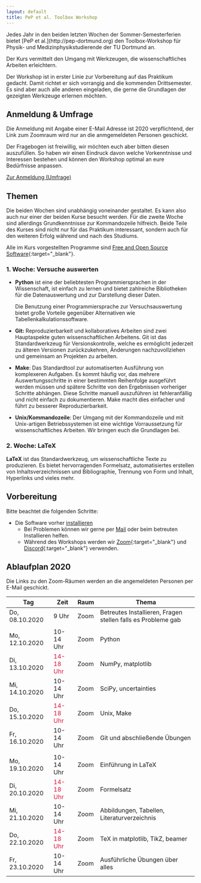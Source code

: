 ```yaml
---
layout: default
title: PeP et al. Toolbox Workshop
---
```


<p class="lead" markdown="1">
Jedes Jahr in den beiden letzten Wochen der Sommer-Semesterferien bietet [PeP et al.](http://pep-dortmund.org) den Toolbox-Workshop für Physik- und Medizinphysikstudierende der TU Dortmund an.
</p>

Der Kurs vermittelt den Umgang mit Werkzeugen, die wissenschaftliches Arbeiten erleichtern.

Der Workshop ist in erster Linie zur Vorbereitung auf das Praktikum gedacht.
Damit richtet er sich vorrangig and die kommenden Drittsemester.
Es sind aber auch alle anderen eingeladen, die gerne die Grundlagen der gezeigten Werkzeuge erlernen möchten.


## Anmeldung & Umfrage
Die Anmeldung mit Angabe einer E-Mail Adresse ist 2020 verpflichtend,
der Link zum Zoomraum wird nur an die anmgemeldeten Personen geschickt.

Der Fragebogen ist freiwillig, wir möchten euch aber bitten diesen auszufüllen.
So haben wir einen Eindruck davon welche Vorkenntnisse und Interessen bestehen
und können den Workshop optimal an eure Bedürfnisse anpassen.
<!--
Zudem würden wir gerne wissen, wie viel Interesse am Workshop besteht und
ob ihr bereits Erfahrungen mit den Werkzeugen gesammelt habt.
Wir haben daher einen Fragebogen zusammengestellt und möchten euch bitten diesen auszufüllen.
So haben wir einen Eindruck davon,
wie viele Teilnehmer es geben wird und können den Workshop optimal an eure Bedürfnisse anpassen.
Die zweite Umfrage befasst sich damit, zu welchen Uhrzeiten der Workshop
für euch am besten stattfinden soll.
-->

<div class="text-center mb-3">
<a target="_blank" role="button" class="btn btn-primary" href="https://registration.pep-dortmund.org/events/4/registration/">Zur Anmeldung (Umfrage)</a>
</div>

<!--
## Feedback 2020

Wir würden gerne Feedback von euch sammeln, um den Workshop beim nächsten Mal verbessern zu können.
Füllt bitte den Feedback-Bogen (ggf. auch mehrmals) aus.

<div class="text-center">
<a type="button" class="btn btn-primary" href="https://docs.google.com/forms/d/e/1FAIpQLScbo52AI3tE_TDHuqLhgmOiQe3hki2Eaa45OAY4KhBu7w0ZYA/viewform">Zum Toolbox-Feedback (erste Woche)</a>
<a type="button" class="btn btn-primary" href="https://docs.google.com/forms/d/e/1FAIpQLSd03lt-KjCkZ7ZwH6X9zeWAfoXzHD9yUwfRwVM2I785-LLpPw/viewform">Zum LaTeX-Feedback (zweite Woche)</a>
</div>
-->


## Themen

Die beiden Wochen sind unabhängig voneinander gestaltet.
Es kann also auch nur einer der beiden Kurse besucht werden.
Für die zweite Woche sind allerdings Grundkenntnisse zur Kommandozeile hilfreich.
Beide Teile des Kurses sind nicht nur für das Praktikum interessant, sondern auch für den weiteren Erfolg während und nach des Studiums.

Alle im Kurs vorgestellten Programme sind [Free and Open Source Software](https://en.wikipedia.org/wiki/Free_and_open-source_software){:target="_blank"}.


### 1. Woche: Versuche auswerten

* **Python** ist eine der beliebtesten Programmiersprachen in der Wissenschaft, ist einfach zu lernen und bietet zahlreiche Bibliotheken für die Datenauswertung und zur Darstellung dieser Daten.

  Die Benutzung einer Programmiersprache zur Versuchsauswertung bietet große Vorteile gegenüber Alternativen wie Tabellenkalkulationssoftware.

* **Git:** Reproduzierbarkeit und kollaboratives Arbeiten sind zwei Hauptaspekte guten wissenschaftlichen Arbeitens.
  Git ist das Standardwerkzeug für Versionskontrolle, welche es ermöglicht jederzeit zu älteren Versionen zurückzukehren, Änderungen nachzuvollziehen und gemeinsam an Projekten zu arbeiten.

* **Make**: Das Standardtool zur automatiserten Ausführung von komplexeren Aufgaben.
  Es kommt häufig vor, das mehrere Auswertungsschritte in einer bestimmten Reihenfolge ausgeführt werden müssen und spätere Schritte von den Ergebnissen vorheriger Schritte abhängen. Diese Schritte manuell auszuführen ist fehleranfällig und nicht einfach zu dokumentieren. Make macht dies einfacher und führt zu besserer Reproduzierbarkeit.

* **Unix/Kommandozeile**: Der Umgang mit der Kommandozeile und mit Unix-artigen Betriebssystemen ist eine wichtige Vorraussetzung für wissenschaftliches Arbeiten. Wir bringen euch die Grundlagen bei.


### 2. Woche: LaTeX

**LaTeX** ist das Standardwerkzeug, um wissenschaftliche Texte zu produzieren.
Es bietet hervorragenden Formelsatz, automatisiertes erstellen von Inhaltsverzeichnissen und Bibliographie, Trennung von Form und Inhalt, Hyperlinks und vieles mehr.

## Vorbereitung

Bitte beachtet die folgenden Schritte:

- Die Software vorher [installieren](/install)
    - Bei Problemen können wir gerne per [Mail](about.html) oder beim betreuten Installieren helfen.
    - Während des Workshops werden wir [Zoom](https://tu-dortmund.zoom.us/){:target="_blank"} und
      [Discord](https://discord.com/new/download){:target="_blank"} verwenden.
<!-- - Einen Laptop mitbringen, eine begrenzte Anzahl Laptops kann auch von uns gestellt werden -->
<!--  - Verlängerungskabel/Mehrfachstecker mitbringen (falls möglich) -->

<!-- - Bei Interesse am betreuten Installieren am Freitag eine kurze [Mail](mailto:toolbox-pep-dortmund@googlegroups.com) an uns mit dem Grund der Teilnahme:
    - Programme Installieren: Windows/Mac/Linux
    - Dualboot -->


## Ablaufplan 2020
Die Links zu den Zoom-Räumen werden an die angemeldeten Personen per E-Mail geschickt.
<table class="table table-hover">
<thead>
  <tr>
  <th>Tag</th>
  <th>Zeit</th>
  <th>Raum</th>
  <th>Thema</th>
  </tr>
</thead>
<tbody>
  <tr>
  <td>Do, 08.10.2020</td>
  <td>9 Uhr</td>
  <td>Zoom</td>
  <td>Betreutes Installieren, Fragen stellen falls es Probleme gab
   <!---/ Umstieg auf Linux für Interessenten--->
   </td>
  </tr>
 <tr>
  <td></td>
  <td></td>
  <td></td>
  <td></td>
  </tr>
  <tr>
  <td>Mo, 12.10.2020</td>
  <td>10-14 Uhr</td>
  <td>Zoom</td>
  <td>Python</td>
  </tr>
  <tr>
  <td>Di, 13.10.2020</td>
  <td><span style="color:crimson"> 14-18 Uhr </span></td>
  <td>Zoom</td>
  <td>NumPy, matplotlib</td>
  </tr>
  <tr>
  <td>Mi, 14.10.2020</td>
  <td>10-14 Uhr</td>
  <td>Zoom</td>
  <td>SciPy, uncertainties</td>
  </tr>
  <tr>
  <td>Do, 15.10.2020</td>
  <td><span style="color:crimson"> 14-18 Uhr </span></td>
  <td>Zoom</td>
  <td>Unix, Make</td>
  </tr>
  <tr>
  <td>Fr, 16.10.2020</td>
  <td>10-14 Uhr</td>
  <td>Zoom</td>
  <td>Git und abschließende Übungen</td>
  </tr>
  <tr>
  <td></td>
  <td></td>
  <td></td>
  <td></td>
  </tr>
  <tr>
  <td>Mo, 19.10.2020</td>
  <td>10-14 Uhr</td>
  <td>Zoom</td>
  <td>Einführung in LaTeX</td>
  </tr>
  <tr>
  <td>Di, 20.10.2020</td>
  <td><span style="color:crimson"> 14-18 Uhr </span></td>
  <td>Zoom</td>
  <td>Formelsatz</td>
  </tr>
  <tr>
  <td>Mi, 21.10.2020</td>
  <td>10-14 Uhr</td>
  <td>Zoom</td>
  <td>Abbildungen, Tabellen, Literaturverzeichnis</td>
  </tr>
  <tr>
  <td>Do, 22.10.2020</td>
  <td><span style="color:crimson"> 14-18 Uhr </span></td>
  <td>Zoom</td>
  <td>TeX in matplotlib, TikZ, beamer</td>
  </tr>
  <tr>
  <td>Fr, 23.10.2020</td>
  <td>10-14 Uhr</td>
  <td>Zoom</td>
  <td>Ausführliche Übungen über alles</td>
  </tr>
</tbody>
</table>
